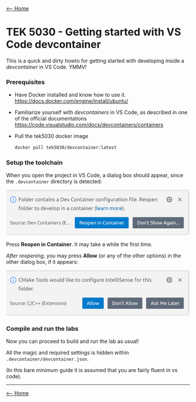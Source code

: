 [<-- Home](/)

# TEK 5030 - Getting started with VS Code devcontainer

This is a quick and dirty howto for getting started with developing inside a _devcontainer_ in VS Code. YMMV!

### Prerequisites

- Have Docker installed and know how to use it.   
  https://docs.docker.com/engine/install/ubuntu/

- Familiarize yourself with _devcontainers_ in VS Code, as described in one of the official documentations   
  https://code.visualstudio.com/docs/devcontainers/containers

- Pull the tek5030 docker image  

  ```bash
  docker pull tek5030/devcontainer:latest
  ```

### Setup the toolchain

When you open the project in VS Code, a dialog box should appear, since the `.devcontainer` directory is detected:

![vscode popup](vscode-popup-01.png)

Press **Reopen in Container**. It may take a while the first time.

_After reopening_, you may press **Allow** (or any of the other options) in the other dialog box, if it appears:

![vscode popup](vscode-popup-02.png)


### Compile and run the labs

Now you can proceed to build and run the lab as usual!

All the magic and required settings is hidden within `.devcontainer/devcontainer.json`.

(In this bare minimum guide it is assumed that you are fairly fluent in vs code).


---

[<-- Home](/)


